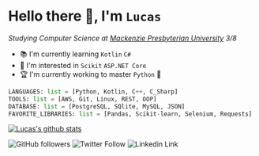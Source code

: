 # Hello there 👋, I'm **`Lucas`**  

_Studying Computer Science at [Mackenzie Presbyterian University](https://www.mackenzie.br) 3/8_  

- 📚 I'm currently learning `Kotlin` `C#`  
- 📑 I'm interested in `Scikit` `ASP.NET Core`  
- 🏆 I'm currently working to master `Python` 🐍
  
```python
LANGUAGES: list = [Python, Kotlin, C++, C_Sharp]
TOOLS: list = [AWS, Git, Linux, REST, OOP]
DATABASE: list = [PostgreSQL, SQlite, MySQL, JSON]
FAVORITE_LIBRARIES: list = [Pandas, Scikit-learn, Selenium, Requests]
```

[![Lucas's github stats](https://github-readme-stats.vercel.app/api?username=lsglucas&count_private=true&show_icons=true&theme=dark)](https://github.com/lsglucas/github-readme-stats)

![GitHub followers](https://img.shields.io/github/followers/lsglucas?color=%23f5f5f5&label=Followers&logo=github&style=plastic)
![Twitter Follow](https://img.shields.io/twitter/follow/lsglucass?color=%23f5f5f5&label=%40lsglucass&logo=twitter&style=plastic) 
![Linkedin Link](https://img.shields.io/badge/Linkedin-150+=?logo=linkedin&style=plastic&color=grey)
